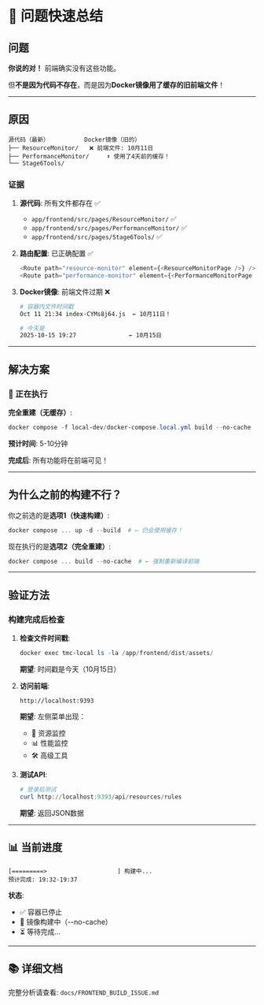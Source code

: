# 🎯 问题快速总结

## 问题

**你说的对！** 前端确实没有这些功能。

但**不是因为代码不存在**，而是因为**Docker镜像用了缓存的旧前端文件**！

---

## 原因

```
源代码（最新）          Docker镜像（旧的）
├── ResourceMonitor/   ❌ 前端文件: 10月11日
├── PerformanceMonitor/     ⬆️ 使用了4天前的缓存！
└── Stage6Tools/       
```

### 证据

1. **源代码**: 所有文件都存在 ✅
   - `app/frontend/src/pages/ResourceMonitor/` ✅
   - `app/frontend/src/pages/PerformanceMonitor/` ✅
   - `app/frontend/src/pages/Stage6Tools/` ✅

2. **路由配置**: 已正确配置 ✅
   ```typescript
   <Route path="resource-monitor" element={<ResourceMonitorPage />} />
   <Route path="performance-monitor" element={<PerformanceMonitorPage />} />
   ```

3. **Docker镜像**: 前端文件过期 ❌
   ```bash
   # 容器内文件时间戳
   Oct 11 21:34 index-CYMs8j64.js  ← 10月11日！
   
   # 今天是
   2025-10-15 19:27               ← 10月15日
   ```

---

## 解决方案

### 🔧 正在执行

**完全重建（无缓存）**:
```powershell
docker compose -f local-dev/docker-compose.local.yml build --no-cache
```

**预计时间**: 5-10分钟

**完成后**: 所有功能将在前端可见！

---

## 为什么之前的构建不行？

你之前选的是**选项1（快速构建）**:
```powershell
docker compose ... up -d --build  # ← 仍会使用缓存！
```

现在执行的是**选项2（完全重建）**:
```powershell
docker compose ... build --no-cache  # ← 强制重新编译前端
```

---

## 验证方法

### 构建完成后检查

1. **检查文件时间戳**:
   ```powershell
   docker exec tmc-local ls -la /app/frontend/dist/assets/
   ```
   **期望**: 时间戳是今天（10月15日）

2. **访问前端**:
   ```
   http://localhost:9393
   ```
   **期望**: 左侧菜单出现：
   - 🔗 资源监控
   - 📊 性能监控
   - 🛠️ 高级工具

3. **测试API**:
   ```powershell
   # 登录后测试
   curl http://localhost:9393/api/resources/rules
   ```
   **期望**: 返回JSON数据

---

## 📊 当前进度

```
[=========>                    ] 构建中...
预计完成: 19:32-19:37
```

**状态**: 
- ✅ 容器已停止
- 🔄 镜像构建中（--no-cache）
- ⏳ 等待完成...

---

## 📚 详细文档

完整分析请查看: `docs/FRONTEND_BUILD_ISSUE.md`


